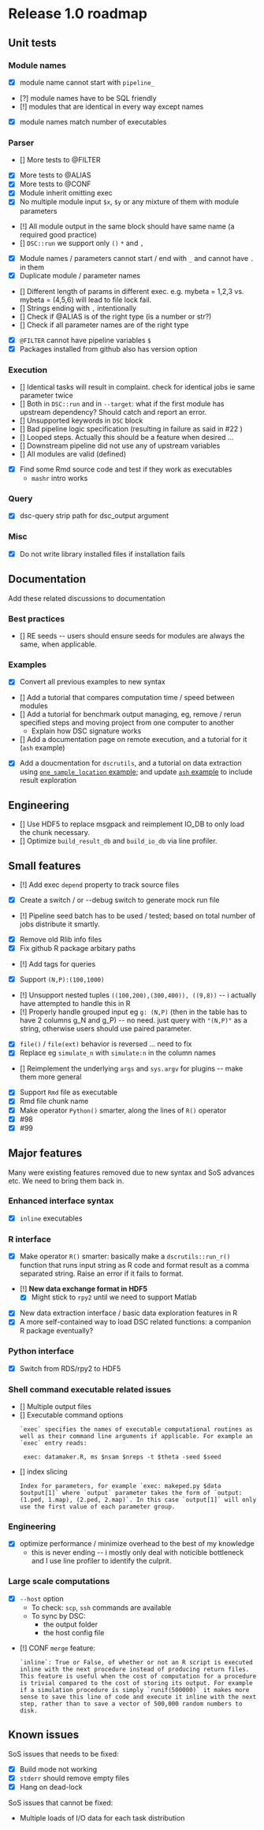 # Release 1.0 roadmap

## Unit tests

### Module names
- [x] module name cannot start with `pipeline_`
- [?] module names have to be SQL friendly
- [!] modules that are identical in every way except names
- [x] module names match number of executables

### Parser
- [] More tests to @FILTER
- [x] More tests to @ALIAS
- [x] More tests to @CONF
- [x] Module inherit omitting exec
- [x] No multiple module input `$x`, `$y` or any mixture of them with module parameters
- [!] All module output in the same block should have same name (a required good practice)
- [] `DSC::run` we support only `()` `*` and  `,`
- [x] Module names / parameters cannot start / end with `_` and cannot have `.` in them
- [x] Duplicate module / parameter names
- [] Different length of params in different exec. e.g. mybeta = 1,2,3 vs. mybeta = (4,5,6) will lead to file lock fail. 
- [] Strings ending with `,` intentionally
- [] Check if @ALIAS is of the right type (is a number or str?)
- [] Check if all parameter names are of the right type
- [x] `@FILTER` cannot have pipeline variables `$`
- [x] Packages installed from github also has version option

### Execution
- [] Identical tasks will result in complaint. check for identical jobs ie same parameter twice 
- [] Both in `DSC::run` and in `--target`: what if the first module has upstream dependency? Should catch and report an error.
- [] Unsupported keywords in `DSC` block
- [] Bad pipeline logic specification (resulting in failure as said in #22 )
- [] Looped steps. Actually this should be a feature when desired ...
- [] Downstream pipeline did not use any of upstream variables
- [] All modules are valid (defined)
- [x] Find some Rmd source code and test if they work as executables
  - `mashr` intro works

### Query
- [x] dsc-query strip path for dsc_output argument

### Misc
- [x] Do not write library installed files if installation fails

## Documentation

Add these related discussions to documentation

### Best practices
- [] RE seeds -- users should ensure seeds for modules are always the same, when applicable.

### Examples
- [x] Convert all previous examples to new syntax
- [] Add a tutorial that compares computation time / speed between modules
- [] Add a tutorial for benchmark output managing, eg, remove / rerun specified steps and moving project from one computer to another
   - Explain how DSC signature works
- [] Add a documentation page on remote execution, and a tutorial for it (`ash` example)
- [x] Add a doucmentation for `dscrutils`, and a tutorial on data extraction using [`one_sample_location` example](https://stephenslab.github.io/dsc-wiki/tutorials/Explore_Output.html); and update [`ash` example](https://stephenslab.github.io/dsc-wiki/tutorials/Intermediate_R_1.html) to include result exploration

## Engineering

- [] Use HDF5 to replace msgpack and reimplement IO_DB to only load the chunk necessary.
- [] Optimize `build_result_db` and `build_io_db` via line profiler.

## Small features
- [!] Add exec `depend` property to track source files
- [x] Create a switch / or --debug switch to generate mock run file
- [!] Pipeline seed batch has to be used / tested; based on total number of jobs distribute it smartly.
- [x] Remove old Rlib info files
- [x] Fix github R package arbitary paths
- [!] Add tags for queries
- [x] Support `(N,P):(100,1000)`
- [!] Unsupport nested tuples `((100,200),(300,400)), ((9,8))` -- i actually have attempted to handle this in R
- [!] Properly handle grouped input eg `g: (N,P)` (then in the table has to have 2 columns g_N and g_P) -- no need. just query with `"(N,P)"` as a string, otherwise users should use paired parameter.
- [x] `file()` / `file(ext)` behavior is reversed ... need to fix
- [x] Replace eg `simulate_n` with `simulate:n` in the column names
- [] Reimplement the underlying `args` and `sys.argv` for plugins -- make them more general
- [x] Support `Rmd` file as executable
- [x] Rmd file chunk name
- [x] Make operator `Python()` smarter, along the lines of `R()` operator
- [x] #98 
- [x] #99

## Major features

Many were existing features removed due to new syntax and SoS advances etc. We need to bring them back in.

### Enhanced interface syntax
- [x] `inline` executables

### R interface
- [x] Make operator `R()` smarter: basically make a `dscrutils::run_r()` function that runs input string as R code and format result as a comma separated string. Raise an error if it fails to format.
- [!] **New data exchange format in HDF5**
  - [x] Might stick to `rpy2` until we need to support Matlab
- [x] New data extraction interface / basic data exploration features in R
- [x] A more self-contained way to load DSC related functions: a companion R package eventually?

### Python interface
- [x] Switch from RDS/rpy2 to HDF5

### Shell command executable related issues
- [] Multiple output files
- [] Executable command options
    ```
    `exec` specifies the names of executable computational routines as well as their command line arguments if applicable. For example an `exec` entry reads:

     exec: datamaker.R, ms $nsam $nreps -t $theta -seed $seed
     ```
 - [] index slicing
    ```
    Index for parameters, for example `exec: makeped.py $data $output[1]` where `output` parameter takes the form of `output: (1.ped, 1.map), (2.ped, 2.map)`. In this case `output[1]` will only use the first value of each parameter group.
    ```

### Engineering
- [x] optimize performance / minimize overhead to the best of my knowledge
   - this is never ending -- i mostly only deal with noticible bottleneck and I use line profiler to identify the culprit.

### Large scale computations
- [x] `--host` option
  - To check: `scp`, `ssh` commands are available
  - To sync by DSC: 
    - the output folder
    - the host config file
- [!] CONF `merge` feature:
   ```
   `inline`: True or False, of whether or not an R script is executed inline with the next procedure instead of producing return files. This feature is useful when the cost of computation for a procedure is trivial compared to the cost of storing its output. For example if a simulation procedure is simply `runif(500000)` it makes more sense to save this line of code and execute it inline with the next step, rather than to save a vector of 500,000 random numbers to disk.
   ```

## Known issues

SoS issues that needs to be fixed:
- [x] Build mode not working
- [x] `stderr` should remove empty files
- [x] Hang on dead-lock

SoS issues that cannot be fixed:

- Multiple loads of I/O data for each task distribution